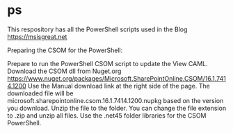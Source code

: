 # ps
This respository has all the PowerShell scripts used in the Blog https://msisgreat.net

Preparing the CSOM for the PowerShell:

Prepare to run the PowerShell CSOM script to update the View CAML. Download the CSOM dll from Nuget.org https://www.nuget.org/packages/Microsoft.SharePointOnline.CSOM/16.1.7414.1200 Use the Manual download link at the right side of the page. The downloaded file will be microsoft.sharepointonline.csom.16.1.7414.1200.nupkg based on the version you download. Unzip the file to the folder. You can change the file extension to .zip and unzip all files. Use the .net45 folder libraries for the CSOM PowerShell.


